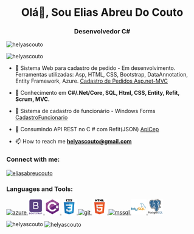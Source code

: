 <h1 align="center">Olá👋, Sou Elias Abreu Do Couto</h1>
<h3 align="center">Desenvolvedor C#</h3>

<p align="left"> <img src="https://komarev.com/ghpvc/?username=helyascouto&label=Profile%20views&color=0e75b6&style=flat" alt="helyascouto" /> </p>
<p align="left"> <img src="https://github-profile-trophy.vercel.app/?username=helyascouto&theme=dracula" alt="helyascouto" /> </p>


- 🔭 Sistema Web para cadastro de pedido - Em desenvolvimento. Ferramentas utilizadas: Asp, HTML, CSS, Bootstrap, DataAnnotation, Entity Framework, Azure. [Cadastro de Pedidos Asp.net-MVC](https://github.com/helyascouto/Cadastro-de-Pedidos-Asp.net-MVC)

- 🌱 Conhecimento em **C#/.Net/Core, SQL, Html, CSS, Entity, Refit, Scrum, MVC.**

- 👯 Sistema de cadastro de funcionário - Windows Forms [CadastroFuncionario](https://github.com/helyascouto/CadastroFuncionario)

- 🤝 Consumindo API REST no C # com Refit(JSON) [ApiCep](https://github.com/helyascouto/ApiCep)

- 📫 How to reach me **helyascouto@gmail.com**

<h3 align="left">Connect with me:</h3>
<p align="left">
<a href="https://linkedin.com/in/eliasabreucouto" target="blank"><img align="center" src="https://raw.githubusercontent.com/rahuldkjain/github-profile-readme-generator/master/src/images/icons/Social/linked-in-alt.svg" alt="eliasabreucouto" height="30" width="40" /></a>
</p>

<h3 align="left">Languages and Tools:</h3>
<p align="left"> <a href="https://azure.microsoft.com/en-in/" target="_blank"> <img src="https://www.vectorlogo.zone/logos/microsoft_azure/microsoft_azure-icon.svg" alt="azure" width="40" height="40"/> </a> <a href="https://getbootstrap.com" target="_blank"> <img src="https://raw.githubusercontent.com/devicons/devicon/master/icons/bootstrap/bootstrap-plain-wordmark.svg" alt="bootstrap" width="40" height="40"/> </a> <a href="https://www.w3schools.com/cs/" target="_blank"> <img src="https://raw.githubusercontent.com/devicons/devicon/master/icons/csharp/csharp-original.svg" alt="csharp" width="40" height="40"/> </a> <a href="https://www.w3schools.com/css/" target="_blank"> <img src="https://raw.githubusercontent.com/devicons/devicon/master/icons/css3/css3-original-wordmark.svg" alt="css3" width="40" height="40"/> </a> <a href="https://git-scm.com/" target="_blank"> <img src="https://www.vectorlogo.zone/logos/git-scm/git-scm-icon.svg" alt="git" width="40" height="40"/> </a> <a href="https://www.w3.org/html/" target="_blank"> <img src="https://raw.githubusercontent.com/devicons/devicon/master/icons/html5/html5-original-wordmark.svg" alt="html5" width="40" height="40"/> </a> <a href="https://www.microsoft.com/en-us/sql-server" target="_blank"> <img src="https://www.svgrepo.com/show/303229/microsoft-sql-server-logo.svg" alt="mssql" width="40" height="40"/> </a> <a href="https://www.mysql.com/" target="_blank"> <img src="https://raw.githubusercontent.com/devicons/devicon/master/icons/mysql/mysql-original-wordmark.svg" alt="mysql" width="40" height="40"/> </a> <a href="https://www.postgresql.org" target="_blank"> <img src="https://raw.githubusercontent.com/devicons/devicon/master/icons/postgresql/postgresql-original-wordmark.svg" alt="postgresql" width="40" height="40"/> </a> </p>

<p><img align="left" src="https://github-readme-stats.vercel.app/api/top-langs?username=helyascouto&show_icons=true&locale=en&layout=compact" alt="helyascouto" /></p>

<p>&nbsp;<img align="center" src="https://github-readme-stats.vercel.app/api?username=helyascouto&show_icons=true&locale=en" alt="helyascouto" /></p>
